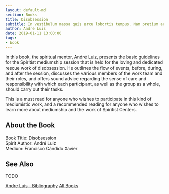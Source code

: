 ```yaml
---
layout: default-md
section: Books
title: Disobsession
subtitle: In vestibulum massa quis arcu lobortis tempus. Nam pretium arcu in odio vulputate luctus.
author: Andre Luis
date: 2019-01-11 13:00:00
tags: 
- book
---
```


In this book, the spiritual mentor, André Luiz, presents the basic guidelines for the Spiritist mediumship session that is held for the loving and dedicated rescue work of disobsession.  He outlines the flow of events, before, during, and after the session, discusses the various members of the work team and their roles, and offers sound advice regarding the sense of care and responsibility with which each participant, as well as the group as a whole, should carry out their tasks.

This is a must read for anyone who wishes to participate in this kind of mediumistic work, and a recommended reading for anyone who wishes to learn more about mediumship and the work of Spiritist Centers.


## About the Book
Book Title: Disobsession  
Spirit Author: André Luiz  
Medium: Francisco Cândido Xavier   


## See Also
TODO


<a href="/books/andre-luis" class="button">Andre Luis - Bibliography</a>
<a href="/books" class="button">All Books</a>
